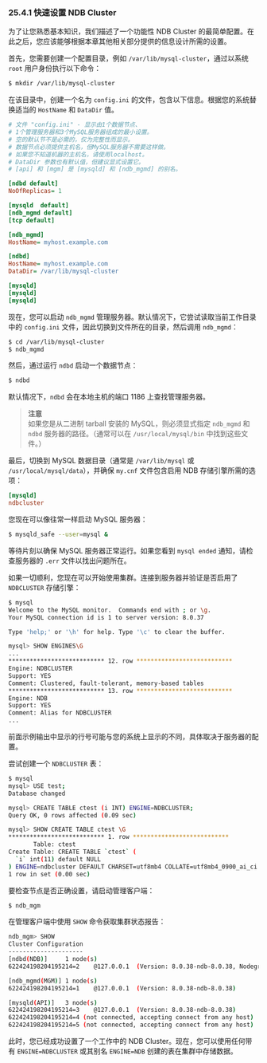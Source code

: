 ### 25.4.1 快速设置 NDB Cluster

为了让您熟悉基本知识，我们描述了一个功能性 NDB Cluster 的最简单配置。在此之后，您应该能够根据本章其他相关部分提供的信息设计所需的设置。

首先，您需要创建一个配置目录，例如 `/var/lib/mysql-cluster`，通过以系统 `root` 用户身份执行以下命令：

```sh
$ mkdir /var/lib/mysql-cluster
```

在该目录中，创建一个名为 `config.ini` 的文件，包含以下信息。根据您的系统替换适当的 `HostName` 和 `DataDir` 值。

```ini
# 文件 "config.ini" - 显示由1个数据节点、
# 1个管理服务器和3个MySQL服务器组成的最小设置。
# 空的默认节不是必需的，仅为完整性而显示。
# 数据节点必须提供主机名，但MySQL服务器不需要这样做。
# 如果您不知道机器的主机名，请使用localhost。
# DataDir 参数也有默认值，但建议显式设置它。
# [api] 和 [mgm] 是 [mysqld] 和 [ndb_mgmd] 的别名。

[ndbd default]
NoOfReplicas= 1

[mysqld  default]
[ndb_mgmd default]
[tcp default]

[ndb_mgmd]
HostName= myhost.example.com

[ndbd]
HostName= myhost.example.com
DataDir= /var/lib/mysql-cluster

[mysqld]
[mysqld]
[mysqld]
```

现在，您可以启动 `ndb_mgmd` 管理服务器。默认情况下，它尝试读取当前工作目录中的 `config.ini` 文件，因此切换到文件所在的目录，然后调用 `ndb_mgmd`：

```sh
$ cd /var/lib/mysql-cluster
$ ndb_mgmd
```

然后，通过运行 `ndbd` 启动一个数据节点：

```sh
$ ndbd
```

默认情况下，`ndbd` 会在本地主机的端口 1186 上查找管理服务器。

> **注意**  
> 如果您是从二进制 tarball 安装的 MySQL，则必须显式指定 `ndb_mgmd` 和 `ndbd` 服务器的路径。（通常可以在 `/usr/local/mysql/bin` 中找到这些文件。）

最后，切换到 MySQL 数据目录（通常是 `/var/lib/mysql` 或 `/usr/local/mysql/data`），并确保 `my.cnf` 文件包含启用 NDB 存储引擎所需的选项：

```ini
[mysqld]
ndbcluster
```

您现在可以像往常一样启动 MySQL 服务器：

```sh
$ mysqld_safe --user=mysql &
```

等待片刻以确保 MySQL 服务器正常运行。如果您看到 `mysql ended` 通知，请检查服务器的 `.err` 文件以找出问题所在。

如果一切顺利，您现在可以开始使用集群。连接到服务器并验证是否启用了 `NDBCLUSTER` 存储引擎：

```sh
$ mysql
Welcome to the MySQL monitor.  Commands end with ; or \g.
Your MySQL connection id is 1 to server version: 8.0.37

Type 'help;' or '\h' for help. Type '\c' to clear the buffer.

mysql> SHOW ENGINES\G
...
*************************** 12. row ***************************
Engine: NDBCLUSTER
Support: YES
Comment: Clustered, fault-tolerant, memory-based tables
*************************** 13. row ***************************
Engine: NDB
Support: YES
Comment: Alias for NDBCLUSTER
...
```

前面示例输出中显示的行号可能与您的系统上显示的不同，具体取决于服务器的配置。

尝试创建一个 `NDBCLUSTER` 表：

```sh
$ mysql
mysql> USE test;
Database changed

mysql> CREATE TABLE ctest (i INT) ENGINE=NDBCLUSTER;
Query OK, 0 rows affected (0.09 sec)

mysql> SHOW CREATE TABLE ctest \G
*************************** 1. row ***************************
       Table: ctest
Create Table: CREATE TABLE `ctest` (
  `i` int(11) default NULL
) ENGINE=ndbcluster DEFAULT CHARSET=utf8mb4 COLLATE=utf8mb4_0900_ai_ci
1 row in set (0.00 sec)
```

要检查节点是否正确设置，请启动管理客户端：

```sh
$ ndb_mgm
```

在管理客户端中使用 `SHOW` 命令获取集群状态报告：

```sh
ndb_mgm> SHOW
Cluster Configuration
---------------------
[ndbd(NDB)]     1 node(s)
622424198204195214=2    @127.0.0.1  (Version: 8.0.38-ndb-8.0.38, Nodegroup: 0, *)

[ndb_mgmd(MGM)] 1 node(s)
622424198204195214=1    @127.0.0.1  (Version: 8.0.38-ndb-8.0.38)

[mysqld(API)]   3 node(s)
622424198204195214=3    @127.0.0.1  (Version: 8.0.38-ndb-8.0.38)
622424198204195214=4 (not connected, accepting connect from any host)
622424198204195214=5 (not connected, accepting connect from any host)
```

此时，您已经成功设置了一个工作中的 NDB Cluster。现在，您可以使用任何带有 `ENGINE=NDBCLUSTER` 或其别名 `ENGINE=NDB` 创建的表在集群中存储数据。
